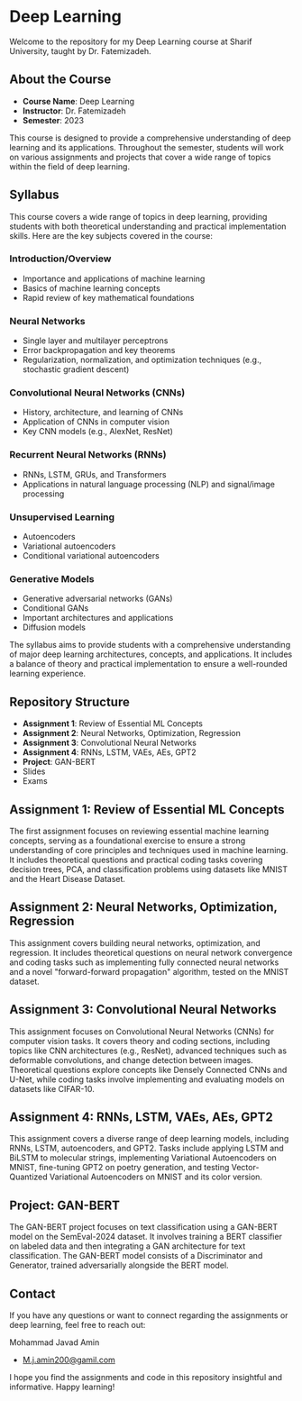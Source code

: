 # Deep Learning 

Welcome to the repository for my Deep Learning course at Sharif University, taught by Dr. Fatemizadeh.

## About the Course

- **Course Name**: Deep Learning
- **Instructor**: Dr. Fatemizadeh
- **Semester**: 2023

This course is designed to provide a comprehensive understanding of deep learning and its applications. Throughout the semester, students will work on various assignments and projects that cover a wide range of topics within the field of deep learning.

## Syllabus

This course covers a wide range of topics in deep learning, providing students with both theoretical understanding and practical implementation skills. Here are the key subjects covered in the course:

### Introduction/Overview
- Importance and applications of machine learning
- Basics of machine learning concepts
- Rapid review of key mathematical foundations

### Neural Networks
- Single layer and multilayer perceptrons
- Error backpropagation and key theorems
- Regularization, normalization, and optimization techniques (e.g., stochastic gradient descent)

### Convolutional Neural Networks (CNNs)
- History, architecture, and learning of CNNs
- Application of CNNs in computer vision
- Key CNN models (e.g., AlexNet, ResNet)

### Recurrent Neural Networks (RNNs)
- RNNs, LSTM, GRUs, and Transformers
- Applications in natural language processing (NLP) and signal/image processing

### Unsupervised Learning
- Autoencoders
- Variational autoencoders
- Conditional variational autoencoders

### Generative Models
- Generative adversarial networks (GANs)
- Conditional GANs
- Important architectures and applications
- Diffusion models

The syllabus aims to provide students with a comprehensive understanding of major deep learning architectures, concepts, and applications. It includes a balance of theory and practical implementation to ensure a well-rounded learning experience.

## Repository Structure

- **Assignment 1**: Review of Essential ML Concepts
- **Assignment 2**: Neural Networks, Optimization, Regression
- **Assignment 3**: Convolutional Neural Networks
- **Assignment 4**: RNNs, LSTM, VAEs, AEs, GPT2
- **Project**: GAN-BERT
- Slides
- Exams

## Assignment 1: Review of Essential ML Concepts

The first assignment focuses on reviewing essential machine learning concepts, serving as a foundational exercise to ensure a strong understanding of core principles and techniques used in machine learning. It includes theoretical questions and practical coding tasks covering decision trees, PCA, and classification problems using datasets like MNIST and the Heart Disease Dataset.

## Assignment 2: Neural Networks, Optimization, Regression

This assignment covers building neural networks, optimization, and regression. It includes theoretical questions on neural network convergence and coding tasks such as implementing fully connected neural networks and a novel "forward-forward propagation" algorithm, tested on the MNIST dataset.

## Assignment 3: Convolutional Neural Networks

This assignment focuses on Convolutional Neural Networks (CNNs) for computer vision tasks. It covers theory and coding sections, including topics like CNN architectures (e.g., ResNet), advanced techniques such as deformable convolutions, and change detection between images. Theoretical questions explore concepts like Densely Connected CNNs and U-Net, while coding tasks involve implementing and evaluating models on datasets like CIFAR-10.

## Assignment 4: RNNs, LSTM, VAEs, AEs, GPT2

This assignment covers a diverse range of deep learning models, including RNNs, LSTM, autoencoders, and GPT2. Tasks include applying LSTM and BiLSTM to molecular strings, implementing Variational Autoencoders on MNIST, fine-tuning GPT2 on poetry generation, and testing Vector-Quantized Variational Autoencoders on MNIST and its color version.

## Project: GAN-BERT

The GAN-BERT project focuses on text classification using a GAN-BERT model on the SemEval-2024 dataset. It involves training a BERT classifier on labeled data and then integrating a GAN architecture for text classification. The GAN-BERT model consists of a Discriminator and Generator, trained adversarially alongside the BERT model.

## Contact

If you have any questions or want to connect regarding the assignments or deep learning, feel free to reach out:

Mohammad Javad Amin
- M.j.amin200@gamil.com

I hope you find the assignments and code in this repository insightful and informative. Happy learning!
